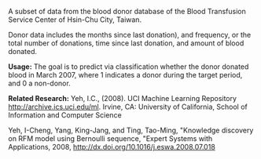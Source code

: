 A subset of data from the blood donor database of the Blood Transfusion Service Center of Hsin-Chu City, Taiwan.<p> </p>Donor data includes the months since last donation), and frequency, or the total number of donations, time since last donation, and amount of blood donated.<p> </p><b>Usage:</b> The goal is to predict via classification whether the donor donated blood in March 2007, where 1 indicates a donor during the target period, and 0 a non-donor. <p> </p><b>Related Research:</b> Yeh, I.C., (2008). UCI Machine Learning Repository <a href="http://archive.ics.uci.edu/ml">http://archive.ics.uci.edu/ml</a>. Irvine, CA: University of California, School of Information and Computer Science <p> </p>Yeh, I-Cheng, Yang, King-Jang, and Ting, Tao-Ming, "Knowledge discovery on RFM model using Bernoulli sequence, "Expert Systems with Applications, 2008, <a href="http://dx.doi.org/10.1016/j.eswa.2008.07.018">http://dx.doi.org/10.1016/j.eswa.2008.07.018</a>